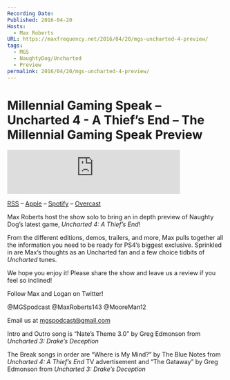 ```yaml
---
Recording Date: 
Published: 2016-04-20
Hosts:
  - Max Roberts
URL: https://maxfrequency.net/2016/04/20/mgs-uncharted-4-preview/
tags:
  - MGS
  - NaughtyDog/Uncharted
  - Preview
permalink: 2016/04/20/mgs-uncharted-4-preview/
---
```

# Millennial Gaming Speak – Uncharted 4 - A Thief’s End – The Millennial Gaming Speak Preview

<iframe src="https://podcasters.spotify.com/pod/show/millennialgamingspeak/embed/episodes/Uncharted-4-A-Thiefs-End--The-Millennial-Gaming-Speak-Preview-e1adhu7/a-a6ts47r" height="102px" width="400px" frameborder="0" scrolling="no"></iframe>

[RSS](https://anchor.fm/s/74aa3858/podcast/rss) – [Apple](https://podcasts.apple.com/us/podcast/episode-3-gdc-wrap-up/id1000915981?i=1000542222515) – [Spotify](https://open.spotify.com/episode/7wePXT4Bt22LWifVLx3n8y) – [Overcast](https://overcast.fm/+EtIgeWxEU)

Max Roberts host the show solo to bring an in depth preview of Naughty Dog’s latest game, *Uncharted 4: A Thief’s End*!

From the different editions, demos, trailers, and more, Max pulls together all the information you need to be ready for PS4’s biggest exclusive. Sprinkled in are Max’s thoughts as an Uncharted fan and a few choice tidbits of *Uncharted* tunes.

We hope you enjoy it! Please share the show and leave us a review if you feel so inclined!

Follow Max and Logan on Twitter!

@MGSpodcast
@MaxRoberts143
@MooreMan12

Email us at mgspodcast@gmail.com

Intro and Outro song is “Nate’s Theme 3.0” by Greg Edmonson from *Uncharted 3: Drake’s Deception*

The Break songs in order are “Where is My Mind?” by The Blue Notes from *Uncharted 4: A Thief’s End* TV advertisement and “The Gataway” by Greg Edmonson from *Uncharted 3: Drake’s Deception*